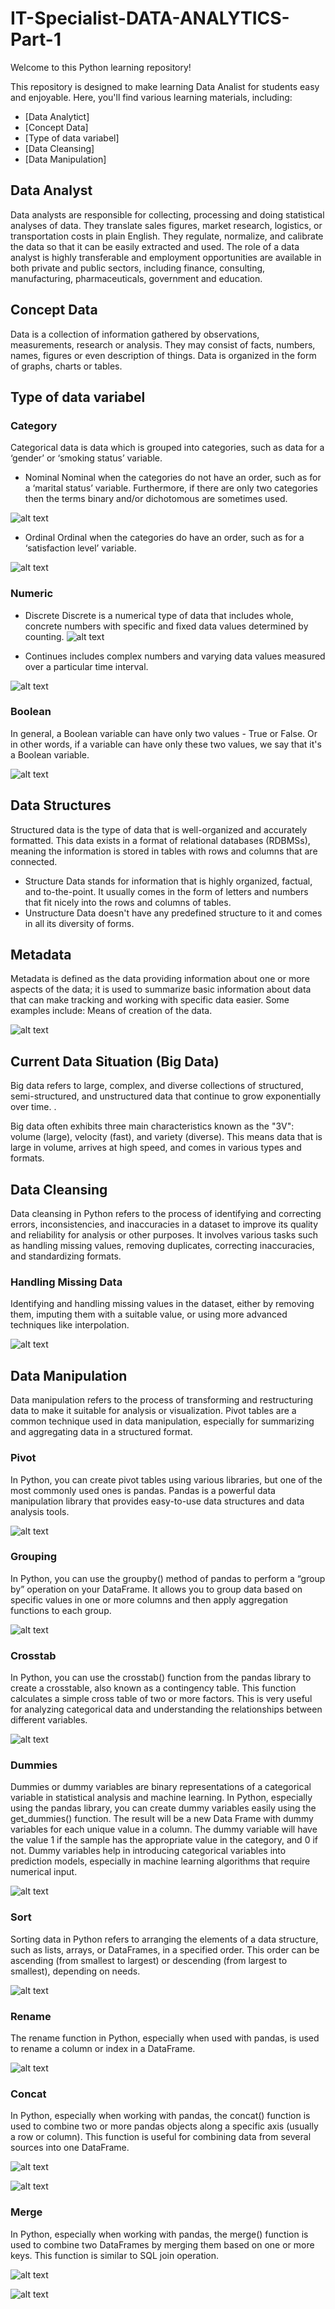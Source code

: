 # IT-Specialist-DATA-ANALYTICS-Part-1

Welcome to this Python learning repository!

This repository is designed to make learning Data Analist for students easy and enjoyable. Here, you'll find various learning materials, including:
* [Data Analytict]
* [Concept Data]
* [Type of data variabel]
* [Data Cleansing]
* [Data Manipulation]

## Data Analyst
Data analysts are responsible for collecting, processing and doing statistical analyses of data. They translate sales figures, market research, logistics, or transportation costs in plain English. They regulate, normalize, and calibrate the data so that it can be easily extracted and used.
The role of a data analyst is highly transferable and employment opportunities are available in both private and public sectors, including finance, consulting, manufacturing, pharmaceuticals, government and education.
## Concept Data
Data is a collection of information gathered by observations, measurements, research or analysis. They may consist of facts, numbers, names, figures or even description of things. Data is organized in the form of graphs, charts or tables.

## Type of data variabel
### Category
Categorical data is data which is grouped into categories, such as data for a ‘gender’ or ‘smoking status’ variable. 
* Nominal
Nominal when the categories do not have an order, such as for a ‘marital status’ variable. Furthermore, if there are only two categories then the terms binary and/or dichotomous are sometimes used.


![alt text](https://github.com/andhitogalih/IT---Specialist-DATA-ANALYTICS-Part-1/blob/main/Public/Image/Nominal.png)

* Ordinal
Ordinal when the categories do have an order, such as for a ‘satisfaction level’ variable.

![alt text](https://github.com/andhitogalih/IT---Specialist-DATA-ANALYTICS-Part-1/blob/main/Public/Image/Ordinal.png) 

### Numeric
* Discrete
Discrete is a numerical type of data that includes whole, concrete numbers with specific and fixed data values determined by counting.
![alt text](https://github.com/andhitogalih/IT---Specialist-DATA-ANALYTICS-Part-1/blob/main/Public/Image/Diskrit.png)

* Continues
includes complex numbers and varying data values measured over a particular time interval.


![alt text](https://github.com/andhitogalih/IT---Specialist-DATA-ANALYTICS-Part-1/blob/main/Public/Image/Countinue.png)

### Boolean
In general, a Boolean variable can have only two values - True or False. Or in other words, if a variable can have only these two values, we say that it's a Boolean variable.


![alt text](https://github.com/andhitogalih/IT---Specialist-DATA-ANALYTICS-Part-1/blob/main/Public/Image/Boolean.png)

## Data Structures
Structured data is the type of data that is well-organized and accurately formatted. This data exists in a format of relational databases (RDBMSs), meaning the information is stored in tables with rows and columns that are connected.

* Structure Data
stands for information that is highly organized, factual, and to-the-point. It usually comes in the form of letters and numbers that fit nicely into the rows and columns of tables.
* Unstructure Data
doesn't have any predefined structure to it and comes in all its diversity of forms. 

## Metadata
Metadata is defined as the data providing information about one or more aspects of the data; it is used to summarize basic information about data that can make tracking and working with specific data easier. Some examples include: Means of creation of the data.

![alt text](https://github.com/andhitogalih/IT---Specialist-DATA-ANALYTICS-Part-1/blob/main/Public/Image/Metadata.png) 

## Current Data Situation (Big Data)
Big data refers to large, complex, and diverse collections of structured, semi-structured, and unstructured data that continue to grow exponentially over time. . 

Big data often exhibits three main characteristics known as the "3V": volume (large), velocity (fast), and variety (diverse). This means data that is large in volume, arrives at high speed, and comes in various types and formats.

## Data Cleansing
Data cleansing in Python refers to the process of identifying and correcting errors, inconsistencies, and inaccuracies in a dataset to improve its quality and reliability for analysis or other purposes. It involves various tasks such as handling missing values, removing duplicates, correcting inaccuracies, and standardizing formats.

### Handling Missing Data
Identifying and handling missing values in the dataset, either by removing them, imputing them with a suitable value, or using more advanced techniques like interpolation.


![alt text](https://github.com/andhitogalih/IT---Specialist-DATA-ANALYTICS-Part-1/blob/main/Public/Image/Handling%20Missing%20data.png) 

## Data Manipulation
Data manipulation refers to the process of transforming and restructuring data to make it suitable for analysis or visualization. Pivot tables are a common technique used in data manipulation, especially for summarizing and aggregating data in a structured format.
### Pivot
In Python, you can create pivot tables using various libraries, but one of the most commonly used ones is pandas. Pandas is a powerful data manipulation library that provides easy-to-use data structures and data analysis tools.


![alt text](https://github.com/andhitogalih/IT---Specialist-DATA-ANALYTICS-Part-1/blob/main/Public/Image/Pivot.png) 


### Grouping
In Python, you can use the groupby() method of pandas to perform a “group by” operation on your DataFrame. It allows you to group data based on specific values in one or more columns and then apply aggregation functions to each group.


![alt text](https://github.com/andhitogalih/IT---Specialist-DATA-ANALYTICS-Part-1/blob/main/Public/Image/Groupby.png) 

### Crosstab
In Python, you can use the crosstab() function from the pandas library to create a crosstable, also known as a contingency table. This function calculates a simple cross table of two or more factors. This is very useful for analyzing categorical data and understanding the relationships between different variables.


![alt text](https://github.com/andhitogalih/IT---Specialist-DATA-ANALYTICS-Part-1/blob/main/Public/Image/Crosstab.png) 

### Dummies
Dummies or dummy variables are binary representations of a categorical variable in statistical analysis and machine learning. In Python, especially using the pandas library, you can create dummy variables easily using the get_dummies() function.
The result will be a new Data Frame with dummy variables for each unique value in a column. The dummy variable will have the value 1 if the sample has the appropriate value in the category, and 0 if not. Dummy variables help in introducing categorical variables into prediction models, especially in machine learning algorithms that require numerical input.


![alt text](https://github.com/andhitogalih/IT---Specialist-DATA-ANALYTICS-Part-1/blob/main/Public/Image/Dummies.png) 

### Sort
Sorting data in Python refers to arranging the elements of a data structure, such as lists, arrays, or DataFrames, in a specified order. This order can be ascending (from smallest to largest) or descending (from largest to smallest), depending on needs.


![alt text](https://github.com/andhitogalih/IT---Specialist-DATA-ANALYTICS-Part-1/blob/main/Public/Image/Sort.png) 


### Rename
The rename function in Python, especially when used with pandas, is used to rename a column or index in a DataFrame.


![alt text](https://github.com/andhitogalih/IT---Specialist-DATA-ANALYTICS-Part-1/blob/main/Public/Image/Rename.png) 


### Concat
In Python, especially when working with pandas, the concat() function is used to combine two or more pandas objects along a specific axis (usually a row or column). This function is useful for combining data from several sources into one DataFrame.


![alt text](https://github.com/andhitogalih/IT---Specialist-DATA-ANALYTICS-Part-1/blob/main/Public/Image/Concat.png) 

![alt text](https://github.com/andhitogalih/IT---Specialist-DATA-ANALYTICS-Part-1/blob/main/Public/Image/Concat2.png) 

### Merge
In Python, especially when working with pandas, the merge() function is used to combine two DataFrames by merging them based on one or more keys. This function is similar to SQL join operation.


![alt text](https://github.com/andhitogalih/IT---Specialist-DATA-ANALYTICS-Part-1/blob/main/Public/Image/Merge.png) 

![alt text](https://github.com/andhitogalih/IT---Specialist-DATA-ANALYTICS-Part-1/blob/main/Public/Image/Marge%202.png) 

